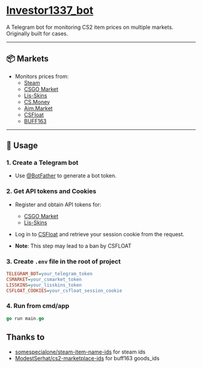 # [Investor1337_bot](https://t.me/investor1337_bot)

A Telegram bot for monitoring CS2 item prices on multiple markets.  
Originally built for cases.

---

## 📦 Markets

-   Monitors prices from:
    -   [Steam](https://steamcommunity.com/market/)
    -   [CSGO Market](https://market.csgo.com/en/)
    -   [Lis-Skins](https://lis-skins.com/)
    -   [CS.Money](https://cs.money/)
    -   [Aim.Market](https://aim.market/)
    -   [CSFloat](https://csfloat.com/)
    -   [BUFF163](https://buff.163.com/)

---

## 🚀 Usage

### 1. Create a Telegram bot

-   Use [@BotFather](https://t.me/BotFather) to generate a bot token.

### 2. Get API tokens and Cookies

-   Register and obtain API tokens for:

    -   [CSGO Market](https://market.csgo.com/en/)
    -   [Lis-Skins](https://lis-skins.com/)

-   Log in to [CSFloat](https://csfloat.com/) and retrieve your session cookie from the request.
-   **Note**: This step may lead to a ban by CSFLOAT

### 3. Create `.env` file in the root of project

```ini
TELEGRAM_BOT=your_telegram_token
CSMARKET=your_csmarket_token
LISSKINS=your_lisskins_token
CSFLOAT_COOKIES=your_csfloat_session_cookie
```

### 4. Run from cmd/app

```go
go run main.go
```

## Thanks to

-   [somespecialone/steam-item-name-ids](https://github.com/somespecialone/steam-item-name-ids) for steam ids
-   [ModestSerhat/cs2-marketplace-ids](https://github.com/ModestSerhat/cs2-marketplace-ids) for buff163 goods_ids
